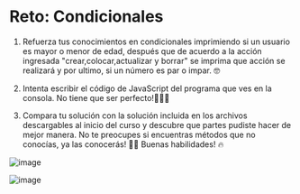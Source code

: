 # Reto: Condicionales

1. Refuerza tus conocimientos en condicionales imprimiendo si un usuario es mayor o menor de edad, después que de acuerdo a la acción ingresada "crear,colocar,actualizar y borrar" se imprima que acción se realizará y por ultimo, si un número es par o impar. 🤓

2. Intenta escribir el código de JavaScript del programa que ves en la consola. No tiene que ser perfecto!🧑🏻‍💻

3. Compara tu solución con la solución incluida en los archivos descargables al inicio del curso y descubre que partes pudiste hacer de mejor manera. No te preocupes si encuentras métodos que no conocías, ya las conocerás! 🙌🏻 Buenas habilidades! 🔥

![image](https://kajabi-storefronts-production.kajabi-cdn.com/kajabi-storefronts-production/file-uploads/site/2147489095/products/061fd2-cbfe-cf2-5e77-4f547e80f8_Condicionales.png)

![image](https://kajabi-storefronts-production.kajabi-cdn.com/kajabi-storefronts-production/file-uploads/site/2147489095/products/4e52312-ef47-1ac1-a16a-bde6adb87cd6_old.webp)